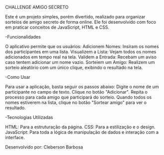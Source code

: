 CHALLENGE AMIGO SECRETO

Este é um projeto simples, porém divertido, realizado para organizar sorteios de amigo secreto de forma online. Ele foi desenvolvido com foco em praticar conceitos de JavaScript, HTML e CSS.


-Funcionalidades

O aplicativo permite que os usuários:
Adicionem Nomes: Insiram os nomes dos participantes em uma lista.
Visualizem a Lista: Vejam todos os nomes adicionados em tempo real na tela.
Validem a Entrada: Recebam um aviso caso tentem adicionar um nome vazio.
Sorteiem um Amigo: Realizem um sorteio aleatório com um único clique, exibindo o resultado na tela.


-Como Usar

Para usar a aplicação, basta seguir os passos abaixo:
Digite o nome de um participante no campo de texto.
Clique no botão "Adicionar".
Repita o processo para cada amigo que participará do sorteio.
Quando todos os nomes estiverem na lista, clique no botão "Sortear amigo" para ver o resultado.


-Tecnologias Utilizadas

HTML: Para a estruturação da página.
CSS: Para a estilização e o design.
JavaScript: Para toda a lógica de manipulação de dados e interação com a interface.




Desenvolvido por:
Cleberson Barbosa
